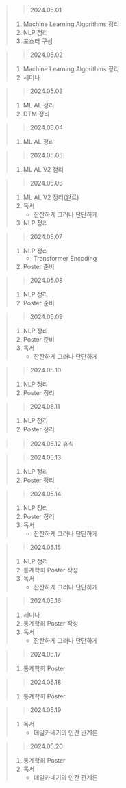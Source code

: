 > > 2024.05.01
> 1. Machine Learning Algorithms 정리
> 2. NLP 정리
> 3. 포스터 구성

> > 2024.05.02
> 1. Machine Learning Algorithms 정리
> 2. 세미나

> > 2024.05.03
> 1. ML AL 정리
> 2. DTM 정리

> > 2024.05.04
> 1. ML AL 정리

> > 2024.05.05
> 1. ML AL V2 정리

> > 2024.05.06
> 1. ML AL V2 정리(완료)
> 2. 독서
>    - 잔잔하게 그러나 단단하게
> 3. NLP 정리

> > 2024.05.07
> 1. NLP 정리
>    - Transformer Encoding
> 2. Poster 준비

> > 2024.05.08
> 1. NLP 정리
> 2. Poster 준비

> > 2024.05.09
> 1. NLP 정리
> 2. Poster 준비
> 3. 독서
>    - 잔잔하게 그러나 단단하게

> > 2024.05.10
> 1. NLP 정리
> 2. Poster 정리

> > 2024.05.11
> 1. NLP 정리
> 2. Poster 정리

> > 2024.05.12
> 휴식

> > 2024.05.13
> 1. NLP 정리
> 2. Poster 정리

> > 2024.05.14
> 1. NLP 정리
> 2. Poster 정리
> 3. 독서
>    - 잔잔하게 그러나 단단하게

> > 2024.05.15
> 1. NLP 정리
> 2. 통계학회 Poster 작성
> 3. 독서
>    - 잔잔하게 그러나 단단하게

> > 2024.05.16
> 1. 세미나
> 2. 통계학회 Poster 작성
> 3. 독서
>    - 잔잔하게 그러나 단단하게

> > 2024.05.17
> 1. 통계학회 Poster

> > 2024.05.18
> 1. 통계학회 Poster

> > 2024.05.19
> 1. 독서
>    - 데일카네기의 인간 관계론

> > 2024.05.20
> 1. 통계학회 Poster
> 2. 독서
>    - 데일카네기의 인간 관계론
